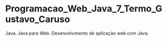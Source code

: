# Programacao_Web_Java_7_Termo_Gustavo_Caruso
 Java. Java para Web. Desenvolvimento de aplicação web com Java.
